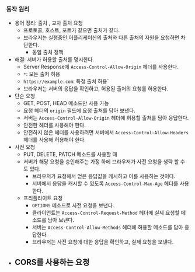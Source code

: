 ### 동작 원리

- 용어 정리: 출처 , 교차 출처 요청
	- 프로토콜, 호스트, 포트가 같으면 출처가 같다.
	- 브라우저는 실행중인 어플리케이션의 출처와 다른 출처의 자원을 요청하면 차단한다.
		- 동일 출처 정책
- 해결: 서버가 허용할 출처를 명시한다.
	-  Server Response에 `Access-Control-Allow-Origin` 헤더를 사용한다.
	- `*`: 모든 출처 허용
	- `https://example.com`: 특정 출처 허용`
	- 브라우저는 서버의 응답을 확인하고, 허용된 출처의 요청를 허용한다.
- 단순 요청
	- GET, POST, HEAD 메소드만 사용 가능
	- 요청 헤더의  `origin` 필드에 요청 출처를 담아 보낸다.
	- 서버는 `Access-Control-Allow-Origin` 헤더에 허용할 출처를 담아 응답한다.
	- 안전한 헤더를 사용해야 한다.
	- 안전하지 않은 헤더를 사용하려면 서버에서 `Access-Control-Allow-Headers` 헤더를 사용해 허용해야 한다.
- 사전 요청
	- PUT, DELETE, PATCH 메소드를 사용할 때
	- 서버가 해당 요청을 승인해주는 가정 하에 브라우저가 사전 요청을 생략 할 수 도 있다.
		- 브라우저가 요청해서 얻은 응답값을 캐시하고 이를 사용하는 것이다.
		- 서버에서 응답을 캐시할 수 있도록 `Access-Control-Max-Age` 헤더를 사용한다.
	- 프리플라이트 요청
	    - `OPTIONS` 메소드로 사전 요청을 보낸다.
	    - 클라이언트는 `Access-Control-Request-Method` 헤더에 실제 요청할 메소드를 담아 보낸다.
	    - 서버는 `Access-Control-Allow-Methods` 헤더에 허용할 메소드를 담아 응답한다.
	    - 브라우저는 사전 요청에 대한 응답을 확인하고, 실제 요청을 보낸다.
- CORS를 사용하는 요청
	- 
